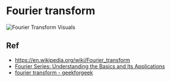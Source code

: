 # Fourier transform

![Fourier Transform Visuals](https://github.com/user-attachments/assets/60f02e43-dc42-4485-9ce8-9267a0164990)

## Ref
- https://en.wikipedia.org/wiki/Fourier_transform
- [Fourier Series: Understanding the Basics and Its Applications](https://medium.com/@visheshrwl/fourier-series-understanding-the-basics-and-its-applications-90bcdf6fb916)
- [fourier transform - geekforgeek](https://www.geeksforgeeks.org/fourier-transform/)

